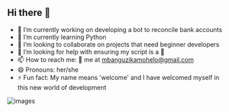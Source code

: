 ## Hi there 👋

- 🔭 I’m currently working on developing a bot to reconcile bank accounts
- 🌱 I’m currently learning Python
- 👯 I’m looking to collaborate on projects that need beginner developers
- 🤔 I’m looking for help with ensuring my script is a 💯
- 📫 How to reach me: 📧 me at mbanguzikamohelo@gmail.com
- 😄 Pronouns: her/she 
- ⚡ Fun fact: My name means 'welcome' and I have welcomed myself in this new world of development


![images](https://github.com/user-attachments/assets/f79d6edb-f739-4d48-820a-c578b53d9f2c)
